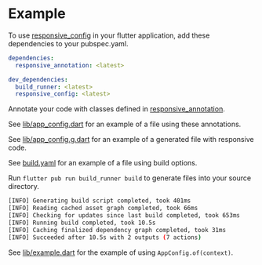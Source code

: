 # Example

To use [responsive_config](https://github.com/marcsanny/responsive-config/tree/main/responsive_config) in your flutter application, add these dependencies to your pubspec.yaml.

```yaml
dependencies:
  responsive_annotation: <latest>

dev_dependencies:
  build_runner: <latest>
  responsive_config: <latest>
```

Annotate your code with classes defined in [responsive_annotation](https://github.com/marcsanny/responsive-config/tree/main/responsive_annotation/lib/annotations).

See [lib/app_config.dart](https://github.com/marcsanny/responsive-config/blob/main/example/lib/app_config.dart) for an example of a file using these annotations.

See [lib/app_config.g.dart](https://github.com/marcsanny/responsive-config/blob/main/example/lib/app_config.g.dart) for an example of a generated file with responsive code.

See [build.yaml](https://github.com/marcsanny/responsive-config/blob/main/example/build.yaml) for an example of a file using build options.

Run `flutter pub run build_runner build` to generate files into your source directory.

```bash
[INFO] Generating build script completed, took 401ms
[INFO] Reading cached asset graph completed, took 66ms
[INFO] Checking for updates since last build completed, took 653ms
[INFO] Running build completed, took 10.5s
[INFO] Caching finalized dependency graph completed, took 31ms
[INFO] Succeeded after 10.5s with 2 outputs (7 actions)
```

See [lib/example.dart](https://github.com/marcsanny/responsive-config/blob/main/example/lib/main.dart) for the example of using `AppConfig.of(context)`.
